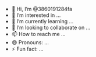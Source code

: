 - 👋 Hi, I’m @3860191284fa
- 👀 I’m interested in ...
- 🌱 I’m currently learning ...
- 💞️ I’m looking to collaborate on ...
- 📫 How to reach me ...
- 😄 Pronouns: ...
- ⚡ Fun fact: ...

<!---
3860191284fa/3860191284fa is a ✨ special ✨ repository because its `README.md` (this file) appears on your GitHub profile.
You can click the Preview link to take a look at your changes.
--->
